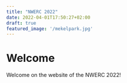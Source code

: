 ```yaml
---
title: "NWERC 2022"
date: 2022-04-01T17:50:27+02:00
draft: true
featured_image: '/mekelpark.jpg'
---
```


# Welcome

Welcome on the website of the NWERC 2022!